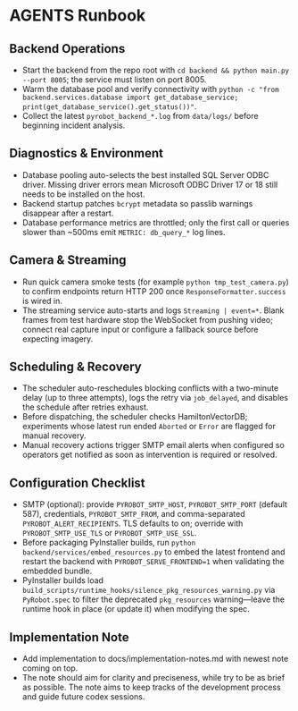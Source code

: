 # AGENTS Runbook

## Backend Operations
- Start the backend from the repo root with `cd backend && python main.py --port 8005`; the service must listen on port 8005.
- Warm the database pool and verify connectivity with `python -c "from backend.services.database import get_database_service; print(get_database_service().get_status())"`.
- Collect the latest `pyrobot_backend_*.log` from `data/logs/` before beginning incident analysis.

## Diagnostics & Environment
- Database pooling auto-selects the best installed SQL Server ODBC driver. Missing driver errors mean Microsoft ODBC Driver 17 or 18 still needs to be installed on the host.
- Backend startup patches `bcrypt` metadata so passlib warnings disappear after a restart.
- Database performance metrics are throttled; only the first call or queries slower than ~500ms emit `METRIC: db_query_*` log lines.

## Camera & Streaming
- Run quick camera smoke tests (for example `python tmp_test_camera.py`) to confirm endpoints return HTTP 200 once `ResponseFormatter.success` is wired in.
- The streaming service auto-starts and logs `Streaming | event=*`. Blank frames from test hardware stop the WebSocket from pushing video; connect real capture input or configure a fallback source before expecting imagery.

## Scheduling & Recovery
- The scheduler auto-reschedules blocking conflicts with a two-minute delay (up to three attempts), logs the retry via `job_delayed`, and disables the schedule after retries exhaust.
- Before dispatching, the scheduler checks HamiltonVectorDB; experiments whose latest run ended `Aborted` or `Error` are flagged for manual recovery.
- Manual recovery actions trigger SMTP email alerts when configured so operators get notified as soon as intervention is required or resolved.

## Configuration Checklist
- SMTP (optional): provide `PYROBOT_SMTP_HOST`, `PYROBOT_SMTP_PORT` (default 587), credentials, `PYROBOT_SMTP_FROM`, and comma-separated `PYROBOT_ALERT_RECIPIENTS`. TLS defaults to on; override with `PYROBOT_SMTP_USE_TLS` or `PYROBOT_SMTP_USE_SSL`.
- Before packaging PyInstaller builds, run `python backend/services/embed_resources.py` to embed the latest frontend and restart the backend with `PYROBOT_SERVE_FRONTEND=1` when validating the embedded bundle.
- PyInstaller builds load `build_scripts/runtime_hooks/silence_pkg_resources_warning.py` via `PyRobot.spec` to filter the deprecated `pkg_resources` warning—leave the runtime hook in place (or update it) when modifying the spec.

## Implementation Note
- Add implementation to docs/implementation-notes.md with newest note coming on top. 
- The note should aim for clarity and preciseness, while try to be as brief as possible. The note aims to keep tracks of the development process and guide future codex sessions. 

